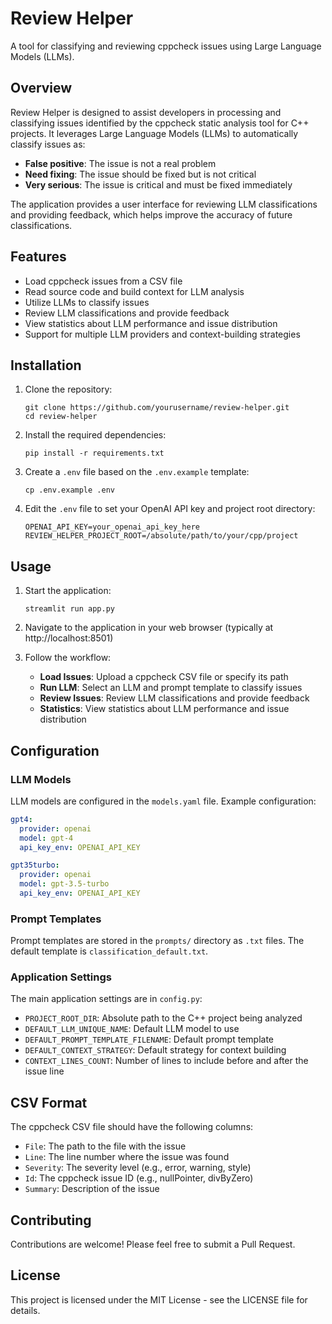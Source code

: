 # Review Helper

A tool for classifying and reviewing cppcheck issues using Large Language Models (LLMs).

## Overview

Review Helper is designed to assist developers in processing and classifying issues identified by the cppcheck static analysis tool for C++ projects. It leverages Large Language Models (LLMs) to automatically classify issues as:

- **False positive**: The issue is not a real problem
- **Need fixing**: The issue should be fixed but is not critical
- **Very serious**: The issue is critical and must be fixed immediately

The application provides a user interface for reviewing LLM classifications and providing feedback, which helps improve the accuracy of future classifications.

## Features

- Load cppcheck issues from a CSV file
- Read source code and build context for LLM analysis
- Utilize LLMs to classify issues
- Review LLM classifications and provide feedback
- View statistics about LLM performance and issue distribution
- Support for multiple LLM providers and context-building strategies

## Installation

1. Clone the repository:
   ```
   git clone https://github.com/yourusername/review-helper.git
   cd review-helper
   ```

2. Install the required dependencies:
   ```
   pip install -r requirements.txt
   ```

3. Create a `.env` file based on the `.env.example` template:
   ```
   cp .env.example .env
   ```

4. Edit the `.env` file to set your OpenAI API key and project root directory:
   ```
   OPENAI_API_KEY=your_openai_api_key_here
   REVIEW_HELPER_PROJECT_ROOT=/absolute/path/to/your/cpp/project
   ```

## Usage

1. Start the application:
   ```
   streamlit run app.py
   ```

2. Navigate to the application in your web browser (typically at http://localhost:8501)

3. Follow the workflow:
   - **Load Issues**: Upload a cppcheck CSV file or specify its path
   - **Run LLM**: Select an LLM and prompt template to classify issues
   - **Review Issues**: Review LLM classifications and provide feedback
   - **Statistics**: View statistics about LLM performance and issue distribution

## Configuration

### LLM Models

LLM models are configured in the `models.yaml` file. Example configuration:

```yaml
gpt4:
  provider: openai
  model: gpt-4
  api_key_env: OPENAI_API_KEY

gpt35turbo:
  provider: openai
  model: gpt-3.5-turbo
  api_key_env: OPENAI_API_KEY
```

### Prompt Templates

Prompt templates are stored in the `prompts/` directory as `.txt` files. The default template is `classification_default.txt`.

### Application Settings

The main application settings are in `config.py`:

- `PROJECT_ROOT_DIR`: Absolute path to the C++ project being analyzed
- `DEFAULT_LLM_UNIQUE_NAME`: Default LLM model to use
- `DEFAULT_PROMPT_TEMPLATE_FILENAME`: Default prompt template
- `DEFAULT_CONTEXT_STRATEGY`: Default strategy for context building
- `CONTEXT_LINES_COUNT`: Number of lines to include before and after the issue line

## CSV Format

The cppcheck CSV file should have the following columns:
- `File`: The path to the file with the issue
- `Line`: The line number where the issue was found
- `Severity`: The severity level (e.g., error, warning, style)
- `Id`: The cppcheck issue ID (e.g., nullPointer, divByZero)
- `Summary`: Description of the issue

## Contributing

Contributions are welcome! Please feel free to submit a Pull Request.

## License

This project is licensed under the MIT License - see the LICENSE file for details.



